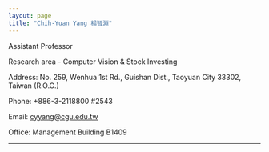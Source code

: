 ```yaml
---
layout: page
title: "Chih-Yuan Yang 楊智淵"
---
```


Assistant Professor

Research area - Computer Vision & Stock Investing

Address: No. 259, Wenhua 1st Rd., Guishan Dist., Taoyuan City 33302, Taiwan (R.O.C.)

Phone: +886-3-2118800 #2543

Email: cyyang@cgu.edu.tw

Office: Management Building B1409

---
